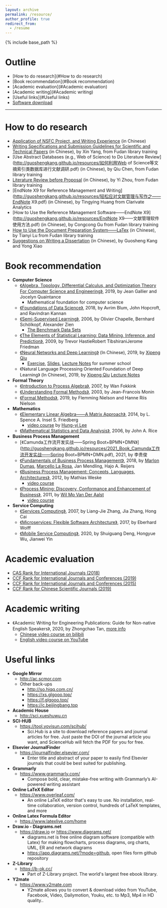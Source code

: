 ```yaml
---
layout: archive
permalink: /resource/
author_profile: true
redirect_from:
  - /resume
---
```


{% include base_path %}

Outline
======
- [How to do research](#How to do research)
- [Book recommendation](#Book recommendation)
- [Academic evaluation](#Academic evaluation)
- [Academic writing](#Academic writing)
- [Useful links](#Useful links)
- [Software download](http://guoshengkang.github.io/resource/software-collection)

------

<span id="How to do research">How to do research</span>  
======
* [Application of NSFC Project, and Writing Experience](http://guoshengkang.github.io/resources/国家自然科学基金项目申报与申请书填写心得.pdf) (in Chinese)
* [Writing Specifications and Submission Guidelines for Scientific and Technical Papers](http://guoshengkang.github.io/resources/科技论文的写作规范与投稿指南.pdf) (in Chinese), by Xin Yang, from Fudan library training
* [Use Abstract Databases (e.g., Web of Science) to Do Literature Review](http://guoshengkang.github.io/resources/如何利用Web of Science等文摘索引类数据库进行文献调研.pdf) (in Chinese), by Qiu Chen, from Fudan library training
* [Literature Review before Proposal](http://guoshengkang.github.io/resources/开题与立项前的文献调研.pdf) (in Chinese), by Yi Zhou, from Fudan library training
* [EndNote X9 for Reference Management and Writing](http://guoshengkang.github.io/resources/轻松应对文献管理与写作之——EndNote X9.pdf) (in Chinese), by Tingying Huang from Clarivate Analytics
* [How to Use the Reference Management Software——EndNote X9](http://guoshengkang.github.io/resources/EndNote X9——文献管理软件使用方法.pdf) (in Chinese), by Congcong Gu from Fudan library training
* [How to Use the Document Preparation System——LaTex](http://guoshengkang.github.io/resources/论文排版工具——LaTeX入门到进阶.pdf) (in Chinese), by Tianyi Lu from Fudan library training
* [Suggestions on Writing a Dissertation](http://guoshengkang.github.io/resources/关于撰写学位论文的一些建议.pdf) (in Chinese), by Guosheng Kang and Yong Xiao

<span id="Book recommendation">Book recommendation</span> 
======
* **Computer Science**
  * [《Algebra, Topology, Differential Calculus, and Optimization Theory For Computer Science and Engineering》](http://guoshengkang.github.io/resources/2019_Book_Algebra_Topology_Differential_Calculus_and_Optimization_Theory_For_Computer_Science_and_Engineering.pdf), 2019, by Jean Gallier and Jocelyn Quaintance
    * Mathematical foundation for computer science
  * [《Foundations of Data Science》](http://guoshengkang.github.io/resources/2018_Book_Foundations_of_Data_Science.pdf), 2018, by Avrim Blum, John Hopcroft, and Ravindran Kannan
  * [《Semi-Supervised Learning》](http://guoshengkang.github.io/resources/2006_Book_Semi-Supervised_Learning.pdf), 2006, by Olivier Chapelle, Bernhard Schölkopf, Alexander Zien
    * [The Benchmark Data Sets](http://olivier.chapelle.cc/ssl-Book/index.html)
  * [《The Elements of Statistical Learning: Data Mining, Inference, and Prediction》](http://guoshengkang.github.io/resources/2009_Book_The_Elements_of_Statistical_Learning_Data_Mining_Inference_and_Prediction.pdf), 2009, by Trevor HastieRobert TibshiraniJerome Friedman
  * [《Neural Networks and Deep Learning》](http://guoshengkang.github.io/resources/2019_Book_Neural_Networks_and_Deep_Learning.pdf) (In Chinese), 2019, by [Xipeng Qiu](https://xpqiu.github.io/)
    * [Exercise](https://github.com/nndl/exercise), [Slides](https://github.com/nndl/nndl.github.io/tree/master/ppt), [Lecture Notes](http://guoshengkang.github.io/resources/2019_Slides_神经网络与深度学习.pdf) for summer school
  * 《Natural Language Processing Oriented Foundation of Deep Learning》 (In Chinese), 2019, by [Xipeng Qiu](https://xpqiu.github.io/) [Lecture Notes](http://guoshengkang.github.io/resources/2019_Slides_面向自然语言处理的深度学习基础.pdf)
* **Formal Theory**
  * [《Introduction to Process Algebra》](http://guoshengkang.github.io/resources/2007_Book_Introduction_to_Process_Algebra.pdf), 2007, by Wan Fokkink
  * [《Understanding Formal Methods》](http://guoshengkang.github.io/resources/2003_Book_Understanding_Formal_Methods.pdf), 2003, by Jean-Francois Monin
   * [《Formal Methods》](http://guoshengkang.github.io/resources/2019_Book_Formal_Methods.pdf), 2019, by Flemming Nielson and Hanne Riis Nielson
* **Mathematics**
  * [《Elementary Linear Algebra——A Matrix Approach》](http://guoshengkang.github.io/resources/2014_Book_Elementary_Linear_Algebra——A_Matrix_Approach.pdf), 2014, by L. Spence A. Insel S. Friedberg
    * [video course](http://speech.ee.ntu.edu.tw/~tlkagk/courses_LA18.html) by [Hung-yi Lee](http://speech.ee.ntu.edu.tw/~tlkagk/index.html)
  * [《Mathematical Statistics and Data Analysis》](http://guoshengkang.github.io/resources/2006_Book_Mathematical_Statistics_and_Data_Analysis_3ed.pdf), 2006, by John A. Rice
* **Business Process Management**
  * [《Camunda工作流开发实战——Spring Boot+BPMN+DMN》](http://guoshengkang.github.io/resources/2021_Book_Camunda工作流开发实战——Spring Boot+BPMN+DMN.pdf), 2021, by 李贵俊
  * [《Fundamentals of Business Process Management》](http://guoshengkang.github.io/resources/2018_Book_Fundamentals_of_Business_Process_Management.pdf), 2018, by [Marlon Dumas](https://kodu.ut.ee/~dumas/), [Marcello La Rosa](http://www.marcellolarosa.com/), Jan Mendling, Hajo A. Reijers
  * [《Business Process Management: Concepts, Languages, Architectures》](http://guoshengkang.github.io/resources/2012_Book_Business_Process_Management_Concepts_Languages_Architectures.pdf), 2012, by Mathias Weske
    * [video course](https://pan.baidu.com/s/1BsQuzr8B7S8R_yHM2ETyXA)
  * [《Process Mining: Discovery, Conformance and Enhancement of Business》](http://guoshengkang.github.io/resources/2011_Book_Process_Mining_Discovery_Conformance_and_Enhancement_of_Business.pdf), 2011, by [Wil Mp Van Der Aalst](http://www.padsweb.rwth-aachen.de/wvdaalst/)
    * [video course](https://pan.baidu.com/s/1_XxG-dRFsHGfTW7WTPrJCQ)
* **Service Computing**  
  * [《Services Computing》](http://guoshengkang.github.io/resources/2007_Book_Services_Computing.pdf), 2007, by Liang-Jie Zhang, Jia Zhang, Hong Cai
  * [《Microservices: Flexible Software Architecture》](http://guoshengkang.github.io/resources/2017_Book_Microservices_Flexible_Software_Architecture.pdf), 2017, by Eberhard Wolff
  * [《Mobile Service Computing》](http://guoshengkang.github.io/resources/2020_Book_Mobile_Service_Computing.pdf), 2020, by Shuiguang Deng, Hongyue Wu, Jianwei Yin

<span id="Academic evaluation">Academic evaluation</span>
======
* [CAS Rank for International Journals (2018)](http://guoshengkang.github.io/resources/2018_Rank_中国科学院期刊分区表.pdf)
* [CCF Rank for International Journals and Conferences (2019)](http://guoshengkang.github.io/resources/2019_Rank_CCF推荐国际学术会议和期刊目录.pdf)
* [CCF Rank for International Journals and Conferences (2015)](http://guoshengkang.github.io/resources/2015_Rank_CCF推荐国际学术会议和期刊目录.pdf)
* [CCF Rank for Chinese Scientific Journals (2019)](http://guoshengkang.github.io/resources/2019_Rank_CCF推荐中文科技期刊目录.pdf)

<span id="Academic writing">Academic writing</span>
======
  * 《Academic Writing for Engineering Publications: Guide for Non-native English Speakers》, 2020, by Zhongchao Tan, [more info](http://canapril.ca/training/)
    * [Chinese video course on bilibili](https://space.bilibili.com/673616380/)
    * [English video course on YouTube](https://www.youtube.com/channel/UC-hcoZ6zXISB75R3Il-776g/videos)

<span id="Useful links">Useful links</span>  
======
* **Google Mirror**
  * <http://ac.scmor.com>
  * Other back-ups
    * <http://so.hiqq.com.cn/>
    * <https://xs.glgooo.top/>
    * <https://f.glgooo.top/>
    * <https://c.beijingbang.top>
* **Academic House**
  * <http://sci.xueshuwu.cn>
* **SCI-HUB**
  * <https://tool.yovisun.com/scihub/>
    * Sci.Hub is a site to download reference papers and journal articles for free. Just paste the DOI of the journal article you want, and ScienceHub will fetch the PDF for you for free.
* **Elsevier JournalFinder**
  * <https://journalfinder.elsevier.com/>
    * Enter title and abstract of your paper to easily find Elsevier journals that could be best suited for publishing.
* **Grammarly**
  * <https://www.grammarly.com/>
    * Compose bold, clear, mistake-free writing with Grammarly’s AI-powered writing assistant
* **Online LaTeX Editor**
  * <https://www.overleaf.com/>
    * An online LaTeX editor that's easy to use. No installation, real-time collaboration, version control, hundreds of LaTeX templates, and more
* **Online Latex Formula Editor**
  * <https://www.latexlive.com/home>
* **Draw.io - Diagrams.net**
  * <https://draw.io> or <https://www.diagrams.net/>
    * diagrams.net is free online diagram software (compatible with Latex) for making flowcharts, process diagrams, org charts, UML, ER and network diagrams
    * <https://app.diagrams.net/?mode=github>, open files form github repository
* **Z-Library**
  * <https://b-ok.cc/>
    * Part of Z-Library project. The world's largest free ebook library.
* **Y2mate**
  * <https://www.y2mate.com>
    * Y2mate allows you to convert & download video from YouTube, Facebook, Video, Dailymotion, Youku, etc. to Mp3, Mp4 in HD quality..
